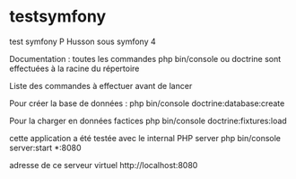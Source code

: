 # testsymfony
test symfony P Husson sous symfony 4

Documentation : toutes les commandes php bin/console ou doctrine sont effectuées à la racine du répertoire 

Liste des commandes à effectuer avant de lancer

Pour créer la base de données : 
php bin/console doctrine:database:create

Pour la charger en données factices
php  bin/console doctrine:fixtures:load

cette application a été testée avec le internal PHP server
 php bin/console server:start *:8080
 
 adresse de ce serveur virtuel
 http://localhost:8080
